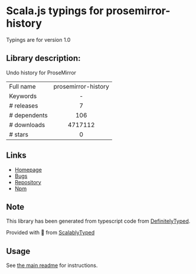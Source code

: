 
# Scala.js typings for prosemirror-history

Typings are for version 1.0

## Library description:
Undo history for ProseMirror

|                    |                 |
| ------------------ | :-------------: |
| Full name          | prosemirror-history |
| Keywords           | - |
| # releases         | 7 |
| # dependents       | 106 |
| # downloads        | 4717112 |
| # stars            | 0 |

## Links
- [Homepage](https://github.com/prosemirror/prosemirror-history#readme)
- [Bugs](https://github.com/prosemirror/prosemirror-history/issues)
- [Repository](https://github.com/prosemirror/prosemirror-history)
- [Npm](https://www.npmjs.com/package/prosemirror-history)
    


## Note
This library has been generated from typescript code from [DefinitelyTyped](https://definitelytyped.org).

Provided with :purple_heart: from [ScalablyTyped](https://github.com/oyvindberg/ScalablyTyped)

## Usage
See [the main readme](../../readme.md) for instructions.


